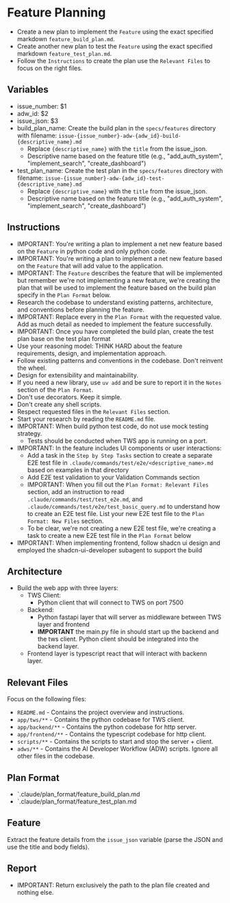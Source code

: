 # Feature Planning

- Create a new plan to implement the `Feature` using the exact specified markdown `feature_build_plan.md`. 
- Create another new plan to test the `Feature` using the exact specified markdown `feature_test_plan.md`. 
- Follow the `Instructions` to create the plan use the `Relevant Files` to focus on the right files.

## Variables
- issue_number: $1
- adw_id: $2
- issue_json: $3
- build_plan_name: Create the build plan in the `specs/features` directory with filename: `issue-{issue_number}-adw-{adw_id}-build-{descriptive_name}.md`
  - Replace `{descriptive_name}` with the `title` from the issue_json.
  - Descriptive name based on the feature title (e.g., "add_auth_system", "implement_search", "create_dashboard")
- test_plan_name: Create the test plan in the `specs/features` directory with filename: `issue-{issue_number}-adw-{adw_id}-test-{descriptive_name}.md`
  - Replace `{descriptive_name}` with the `title` from the issue_json.
  - Descriptive name based on the feature title (e.g., "add_auth_system", "implement_search", "create_dashboard")

## Instructions
- IMPORTANT: You're writing a plan to implement a net new feature based on the `Feature` in python code and only python code.
- IMPORTANT: You're writing a plan to implement a net new feature based on the `Feature` that will add value to the application.
- IMPORTANT: The `Feature` describes the feature that will be implemented but remember we're not implementing a new feature, we're creating the plan that will be used to implement the feature based on the build plan specify in the `Plan Format` below.
- Research the codebase to understand existing patterns, architecture, and conventions before planning the feature.
- IMPORTANT: Replace every <placeholder> in the `Plan Format` with the requested value. Add as much detail as needed to implement the feature successfully.
- IMPORTANT: Once you have completed the build plan, create the test plan base on the test plan format 
- Use your reasoning model: THINK HARD about the feature requirements, design, and implementation approach.
- Follow existing patterns and conventions in the codebase. Don't reinvent the wheel.
- Design for extensibility and maintainability.
- If you need a new library, use `uv add` and be sure to report it in the `Notes` section of the `Plan Format`.
- Don't use decorators. Keep it simple.
- Don't create any shell scripts.
- Respect requested files in the `Relevant Files` section.
- Start your research by reading the `README.md` file.
- IMPORTANT: When build python test code, do not use mock testing strategy.  
  - Tests should be conducted when TWS app is running on a port.
- IMPORTANT: In the feature includes UI components or user interactions:
  - Add a task in the `Step by Step Tasks` section to create a separate E2E test file in `.claude/commands/test/e2e/<descriptive_name>.md` based on examples in that directory
  - Add E2E test validation to your Validation Commands section
  - IMPORTANT: When you fill out the `Plan Format: Relevant Files` section, add an instruction to read `.claude/commands/test/test_e2e.md`, and `.claude/commands/test/e2e/test_basic_query.md` to understand how to create an E2E test file. List your new E2E test file to the `Plan Format: New Files` section.
  - To be clear, we're not creating a new E2E test file, we're creating a task to create a new E2E test file in the `Plan Format` below
- IMPORTANT: When implementing frontend, follow shadcn ui design and employed the shadcn-ui-developer subagent to support the build

## Architecture
- Build the web app with three layers:
  - TWS Client:
    - Python client that will connect to TWS on port 7500
  - Backend:
    - Python fastapi layer that will server as middleware between TWS layer and frontend
    - **IMPORTANT** the main.py file in should start up the backend and the tws client. Python client should be integrated into the backend layer.
  - Frontend layer is typescript react that will interact with backenn layer.

## Relevant Files

Focus on the following files:
- `README.md` - Contains the project overview and instructions.
- `app/tws/**` - Contains the python codebase for TWS client.
- `app/backend/**` - Contains the python codebase for http server.
- `app/frontend/**` - Contains the typescript codebase for http client.
- `scripts/**` - Contains the scripts to start and stop the server + client.
- `adws/**` - Contains the AI Developer Workflow (ADW) scripts.
Ignore all other files in the codebase.

## Plan Format
- `.claude/plan_format/feature_build_plan.md
- `.claude/plan_format/feature_test_plan.md

## Feature
Extract the feature details from the `issue_json` variable (parse the JSON and use the title and body fields).

## Report

- IMPORTANT: Return exclusively the path to the plan file created and nothing else.